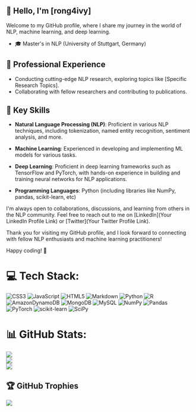 ## 👋 Hello, I'm [rong4ivy]

Welcome to my GitHub profile, where I share my journey in the world of NLP, machine learning, and deep learning.

- 🎓 Master's in NLP (University of Stuttgart, Germany)

## 💼 Professional Experience

- Conducting cutting-edge NLP research, exploring topics like [Specific Research Topics].
- Collaborating with fellow researchers and contributing to publications.

## 🚀 Key Skills

- **Natural Language Processing (NLP)**: Proficient in various NLP techniques, including tokenization, named entity recognition, sentiment analysis, and more.

- **Machine Learning**: Experienced in developing and implementing ML models for various tasks.

- **Deep Learning**: Proficient in deep learning frameworks such as TensorFlow and PyTorch, with hands-on experience in building and training neural networks for NLP applications.

- **Programming Languages**: Python (including libraries like NumPy, pandas, scikit-learn, etc)

I'm always open to collaborations, discussions, and learning from others in the NLP community. Feel free to reach out to me on [LinkedIn](Your LinkedIn Profile Link) or [Twitter](Your Twitter Profile Link).

Thank you for visiting my GitHub profile, and I look forward to connecting with fellow NLP enthusiasts and machine learning practitioners!

Happy coding! 🚀

# 💻 Tech Stack:
![CSS3](https://img.shields.io/badge/css3-%231572B6.svg?style=for-the-badge&logo=css3&logoColor=white) ![JavaScript](https://img.shields.io/badge/javascript-%23323330.svg?style=for-the-badge&logo=javascript&logoColor=%23F7DF1E) ![HTML5](https://img.shields.io/badge/html5-%23E34F26.svg?style=for-the-badge&logo=html5&logoColor=white) ![Markdown](https://img.shields.io/badge/markdown-%23000000.svg?style=for-the-badge&logo=markdown&logoColor=white) ![Python](https://img.shields.io/badge/python-3670A0?style=for-the-badge&logo=python&logoColor=ffdd54) ![R](https://img.shields.io/badge/r-%23276DC3.svg?style=for-the-badge&logo=r&logoColor=white) ![AmazonDynamoDB](https://img.shields.io/badge/Amazon%20DynamoDB-4053D6?style=for-the-badge&logo=Amazon%20DynamoDB&logoColor=white) ![MongoDB](https://img.shields.io/badge/MongoDB-%234ea94b.svg?style=for-the-badge&logo=mongodb&logoColor=white) ![MySQL](https://img.shields.io/badge/mysql-%2300f.svg?style=for-the-badge&logo=mysql&logoColor=white) ![NumPy](https://img.shields.io/badge/numpy-%23013243.svg?style=for-the-badge&logo=numpy&logoColor=white) ![Pandas](https://img.shields.io/badge/pandas-%23150458.svg?style=for-the-badge&logo=pandas&logoColor=white) ![PyTorch](https://img.shields.io/badge/PyTorch-%23EE4C2C.svg?style=for-the-badge&logo=PyTorch&logoColor=white) ![scikit-learn](https://img.shields.io/badge/scikit--learn-%23F7931E.svg?style=for-the-badge&logo=scikit-learn&logoColor=white) ![SciPy](https://img.shields.io/badge/SciPy-%230C55A5.svg?style=for-the-badge&logo=scipy&logoColor=%white)

# 📊 GitHub Stats:
![](https://github-readme-stats.vercel.app/api?username=rong4ivy&theme=great-gatsby&hide_border=false&include_all_commits=true&count_private=false)<br/>
![](https://github-readme-streak-stats.herokuapp.com/?user=rong4ivy&theme=great-gatsby&hide_border=false)<br/>
![](https://github-readme-stats.vercel.app/api/top-langs/?username=rong4ivy&theme=great-gatsby&hide_border=false&include_all_commits=true&count_private=false&layout=compact)

## 🏆 GitHub Trophies
![](https://github-profile-trophy.vercel.app/?username=rong4ivy&theme=monokai&no-frame=false&no-bg=true&margin-w=4)

